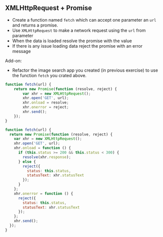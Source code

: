 ## XMLHttpRequest + Promise

- Create a function named `fetch` which can accept one parameter an `url` and returns a promise.
- Use `XMLHttpRequest` to make a network request using the `url` from parameter
- When the data is loaded resolve the promise with the value
- If there is any issue loading data reject the promise with an error message

Add-on:

- Refactor the image search app you created (in previous exercise) to use the function `fetch` you crated above.

```js
function fetch(url) {
    return new Promise(function (resolve, reject) {
        var xhr = new XMLHttpRequest();
        xhr.open('GET', url);
        xhr.onload = resolve;
        xhr.onerror = reject;
        xhr.send();
    });
}

function fetch(url) {
  return new Promise(function (resolve, reject) {
    var xhr = new XMLHttpRequest();
    xhr.open('GET', url);
    xhr.onload = function () {
      if (this.status >= 200 && this.status < 300) {
        resolve(xhr.response);
      } else {
        reject({
          status: this.status,
          statusText: xhr.statusText
        });
      }
    };
    xhr.onerror = function () {
      reject({
        status: this.status,
        statusText: xhr.statusText
      });
    };
    xhr.send();
  });
}
```